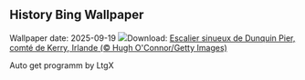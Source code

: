 ## History Bing Wallpaper
Wallpaper date: 2025-09-19
![](https://www.bing.com/th?id=OHR.DunquinIreland_FR-CA7189832107_UHD.jpg&w=1000)Download: [Escalier sinueux de Dunquin Pier, comté de Kerry, Irlande (© Hugh O'Connor/Getty Images)](https://www.bing.com/th?id=OHR.DunquinIreland_FR-CA7189832107_UHD.jpg)

Auto get programm by LtgX
